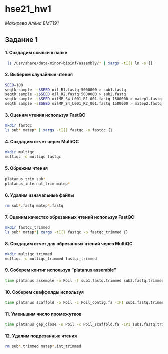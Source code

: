 # hse21_hw1
###### Махирева Алёна БМТ191

## Задание 1

#### 1. Создадим ссылки в папке
```bash
 ls /usr/share/data-minor-bioinf/assembly/* | xargs -tI{} ln -s {}
```
#### 2. Выберем случайные чтения
```bash
SEED=108
seqtk sample -s$SEED oil_R1.fastq 5000000 > sub1.fastq
seqtk sample -s$SEED oil_R2.fastq 5000000 > sub2.fastq
seqtk sample -s$SEED oilMP_S4_L001_R1_001.fastq 1500000 > matep1.fastq
seqtk sample -s$SEED oilMP_S4_L001_R2_001.fastq 1500000 > matep2.fastq
```
#### 3. Оценим чтения используя FastQC
```bash
mkdir fastqc
ls sub* matep* | xargs -tI{} fastqc -o fastqc {}
```
#### 4. Создадим отчет через MultiQC
```bash
mkdir multiqc
multiqc -o multiqc fastqc
```
#### 5. Обрежим чтения
```bash
platanus_trim sub*
platanus_internal_trim matep*
```
#### 6. Удалим изначальные файлы
```bash
rm sub*.fastq matep*.fastq
```
#### 7. Оценим качество обрезанных чтений используя FastQC
```bash
mkdir fastqc_trimmed
ls sub* matep*| xargs -tI{} fastqc -o fastqc_trimmed {}
```
#### 8. Создадим отчет для обрезанных чтений через MultiQC
```bash
mkdir multiqc_trimmed
multiqc -o multiqc_trimmed fastqc_trimmed
```
#### 9. Соберем контиг используя “platanus assemble”
```bash
time platanus assemble -o Poil -f sub1.fastq.trimmed sub2.fastq.trimmed 2> assemble.log
```
#### 10. Соберем скаффолды используя
```bash
time platanus scaffold -o Poil -c Poil_contig.fa -IP1 sub1.fastq.trimmed sub2.fastq.trimmed -OP2 matep1.fastq.int_trimmed matep2.fastq.int_trimmed 2> scaffold.log
```
#### 11. Уменьшим число промежутков
```bash
time platanus gap_close -o Poil -c Poil_scaffold.fa -IP1 sub1.fastq.trimmed sub2.fastq.trimmed -OP2 matep1.fastq.int_trimmed matep2.fastq.int_trimmed 2> gapclose.log
```

#### 12. Удалим подрезанные чтения
```bash
rm sub*.trimmed matep*.int_trimmed
```
